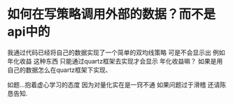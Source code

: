 # 如何在写策略调用外部的数据？而不是api中的



我通过代码已经将自己的数据实现了一个简单的双均线策略
可是不会显示出 例如 年化收益 这种东西
只能通过quartz框架去实现才会显示 年化收益嘛？ 如果是用自己的数据怎么在quartz框架下实现、

如题...抱着虚心学习的态度
因为对量化实在是一窍不通
如果问题过于滑稽 还请陈恳告知.